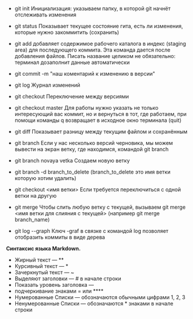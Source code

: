 * git init Инициализация: указываем папку, в которой git начнёт отслеживать изменения
* git status Показывает текущее состояние гита, есть ли изменения, которые нужно закоммитить (сохранить)
* git add добавляет содержимое рабочего каталога в индекс (staging area) для последующего коммита. Эта команда дается после добавления файлов. Писать название целиком не обязательно: терминал дозаполнит данные автоматически
* git commit -m "наш коментарий к изменению в версии"
* git log Журнал изменений
* git checkout Переключение между версиями
* git checkout master Для работы нужно указать не только интересующий вас коммит, но и вернуться в тот, где работаем, при помощи команды q возвращает в исходное окно терминала (quit)
* git diff Показывает разницу между текущим файлом и сохранённым

* git branch Если у нас несколько версий черновика, мы можем вывести на экран ветку, где находимся, командой git branch
* git branch novaya vetka Создаем новую ветку
* git branch -d branch_to_delete (branch_to_delete это имя ветки которую хотим удалить)
* git checkout <имя ветки> Если требуется переключиться с одной ветки на другую
* git merge Чтобы слить любую ветку с текущей, вызываем git merge <имя ветки для слияния с текущей> (например git merge branch_name)
* git log --graph Ключ -graf в связке с командой log позволяет отобразить коммиты в виде дерева


**Синтаксис языка Markdown.**
* Жирный текст — **
* Курсивный текст — *
* Зачеркнутый текст — ~
* Выделяют заголовки — # в начале строки
* Показать уровень заголовка —
* подчеркивание знаками = или ****
* Нумерованные Списки — обозначаются обычными цифрами 1, 2, 3
* Ненумерованные Списки — обозначаются * знаками в начале строки